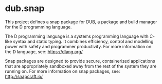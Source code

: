 dub.snap
========

This project defines a snap package for DUB, a package and build manager
for the D programming language.

The D programming language is a systems programming language with C-like
syntax and static typing.  It combines efficiency, control and modelling
power with safety and programmer productivity.  For more information on
the D language, see: https://dlang.org/

Snap packages are designed to provide secure, containerized applications
that are appropriately sandboxed away from the rest of the system they
are running on.  For more information on snap packages, see:
http://snapcraft.io/
